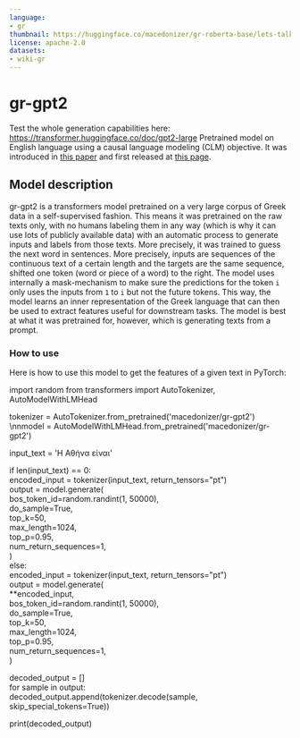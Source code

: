 ```yaml
---
language: 
- gr
thumbnail: https://huggingface.co/macedonizer/gr-roberta-base/lets-talk-about-nlp-gr.jpg
license: apache-2.0
datasets:
- wiki-gr
---
```


# gr-gpt2
Test the whole generation capabilities here: https://transformer.huggingface.co/doc/gpt2-large
Pretrained model on English language using a causal language modeling (CLM) objective. It was introduced in
[this paper](https://d4mucfpksywv.cloudfront.net/better-language-models/language_models_are_unsupervised_multitask_learners.pdf)
and first released at [this page](https://openai.com/blog/better-language-models/).

## Model description
gr-gpt2 is a transformers model pretrained on a very large corpus of Greek data in a self-supervised fashion. This
means it was pretrained on the raw texts only, with no humans labeling them in any way (which is why it can use lots
of publicly available data) with an automatic process to generate inputs and labels from those texts. More precisely,
it was trained to guess the next word in sentences.
More precisely, inputs are sequences of the continuous text of a certain length and the targets are the same sequence,
shifted one token (word or piece of a word) to the right. The model uses internally a mask-mechanism to make sure the
predictions for the token `i` only uses the inputs from `1` to `i` but not the future tokens.
This way, the model learns an inner representation of the Greek language that can then be used to extract features
useful for downstream tasks. The model is best at what it was pretrained for, however, which is generating texts from a
prompt.

### How to use
Here is how to use this model to get the features of a given text in PyTorch:

import random
from transformers import AutoTokenizer, AutoModelWithLMHead

tokenizer = AutoTokenizer.from_pretrained('macedonizer/gr-gpt2') \\nnmodel = AutoModelWithLMHead.from_pretrained('macedonizer/gr-gpt2')

input_text = 'Η Αθήνα είναι'

if len(input_text) == 0: \
    encoded_input = tokenizer(input_text, return_tensors="pt") \
    output = model.generate( \
        bos_token_id=random.randint(1, 50000), \
        do_sample=True, \
        top_k=50, \
        max_length=1024, \
        top_p=0.95, \
        num_return_sequences=1, \
    ) \
else: \
    encoded_input = tokenizer(input_text, return_tensors="pt") \
    output = model.generate( \
        **encoded_input, \
        bos_token_id=random.randint(1, 50000), \
        do_sample=True, \
        top_k=50, \
        max_length=1024, \
        top_p=0.95, \
        num_return_sequences=1, \
    )

decoded_output = [] \
for sample in output: \
    decoded_output.append(tokenizer.decode(sample, skip_special_tokens=True))

print(decoded_output)